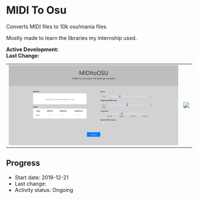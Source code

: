 # MIDI To Osu
Converts MIDI files to 10k osu!mania files.

Mostly made to learn the libraries my internship used.

**Active Development:** <br>
**Last Change:** <br>
 
| | |
| :---: | :---: |
| ![](/Screenshots/1-Page.png) | ![](/Screenshots/.png) |

## Progress
- Start date: 2019-12-21
- Last change: 
- Activity status: Ongoing
